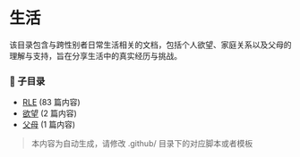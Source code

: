 # 生活

该目录包含与跨性别者日常生活相关的文档，包括个人欲望、家庭关系以及父母的理解与支持，旨在分享生活中的真实经历与挑战。

### 📁 子目录

- [RLE](RLE) (83 篇内容)
- [欲望](欲望) (2 篇内容)
- [父母](父母) (1 篇内容)


> 本内容为自动生成，请修改 .github/ 目录下的对应脚本或者模板
